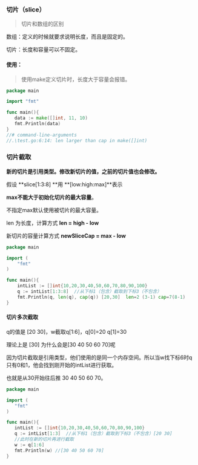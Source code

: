 ### 切片（slice）

> 切片和数组的区别

数组：定义的时候就要求说明长度，而且是固定的。

切片：长度和容量可以不固定。

#### 使用：

> 使用make定义切片时，长度大于容量会报错。

```go
package main

import "fmt"

func main(){
   data := make([]int, 11, 10)
   fmt.Println(data)
}
//# command-line-arguments
//.\test.go:6:14: len larger than cap in make([]int)

```

### 切片截取 

**新的切片是引用类型。修改新切片的值，之前的切片值也会修改。**

假设 **slice[1:3:8] **用 **[low:high:max]**表示

**max不能大于初始化切片的最大容量**。

不指定max默认使用被切片的最大容量。

len 为长度，计算方式  **len = high - low**

新切片的容量计算方式 **newSliceCap = max - low**

```go
package main

import (
	"fmt"
)

func main(){
	intList := []int{10,20,30,40,50,60,70,80,90,100}
    q := intList[1:3:8]  //从下标1（包含）截取到下标3（不包含）
    fmt.Println(q, len(q), cap(q)) [20,30]  len=2 (3-1) cap=7(8-1)
}

```

#### 切片多次截取

q的值是 [20 30]，w截取q[1:6]，q[0]=20 q[1]=30 

理论上是 [30]  为什么会是[30 40 50 60 70]呢

因为切片截取是引用类型，他们使用的是同一个内存空间。所以当w找下标6时q只有0和1，他会找到刚开始的intList进行获取。

也就是从30开始往后推 30 40 50 60 70。

```go
package main

import (
   "fmt"
)

func main(){
   intList := []int{10,20,30,40,50,60,70,80,90,100}
   q := intList[1:3]  //从下标1（包含）截取到下标3（不包含）[20 30]
   //此时在新的切片再进行截取
   w := q[1:6]
   fmt.Println(w) //[30 40 50 60 70]
}
```